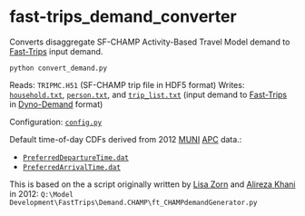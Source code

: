 # fast-trips_demand_converter

Converts disaggregate SF-CHAMP Activity-Based Travel Model demand to [Fast-Trips](https://github.com/MetropolitanTransportationCommission/fast-trips) input demand.

`python convert_demand.py`

Reads:     `TRIPMC.H51` (SF-CHAMP trip file in HDF5 format)
Writes:    [`household.txt`](https://github.com/osplanning-data-standards/dyno-demand/blob/master/files/household.md), [`person.txt`](https://github.com/osplanning-data-standards/dyno-demand/blob/master/files/person.md), and [`trip_list.txt`](https://github.com/osplanning-data-standards/dyno-demand/blob/master/files/trip_list.md) (input demand to [Fast-Trips](https://github.com/MetropolitanTransportationCommission/fast-trips) in [Dyno-Demand](https://github.com/osplanning-data-standards/dyno-demand) format)

Configuration: [`config.py`](https://github.com/sfcta/fast-trips_demand_converter/blob/master/config.py)

Default time-of-day CDFs derived from 2012 [MUNI](http://www.sfmta.com) [APC](http://www.transitwiki.org/TransitWiki/index.php?title=Automated_Passenger_Counter) data.:  
 - [`PreferredDepartureTime.dat`](https://github.com/sfcta/fast-trips_demand_converter/blob/master/PreferredDepartureTime.dat)  
 - [`PreferredArrivalTime.dat`](https://github.com/sfcta/fast-trips_demand_converter/blob/master/PreferredArrivalTime.dat)

This is based on the a script originally written by [Lisa Zorn](https://github.com/lmz) and [Alireza Khani](https://github.com/akhani) in 2012:
`Q:\Model Development\FastTrips\Demand.CHAMP\ft_CHAMPdemandGenerator.py`

